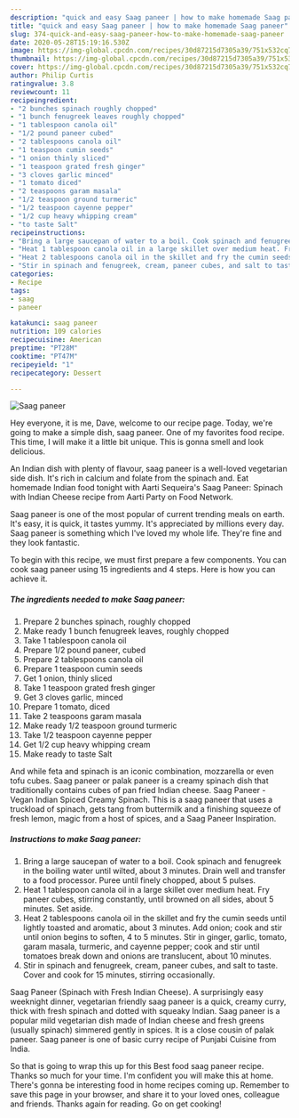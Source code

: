 ```yaml
---
description: "quick and easy Saag paneer | how to make homemade Saag paneer"
title: "quick and easy Saag paneer | how to make homemade Saag paneer"
slug: 374-quick-and-easy-saag-paneer-how-to-make-homemade-saag-paneer
date: 2020-05-28T15:19:16.530Z
image: https://img-global.cpcdn.com/recipes/30d87215d7305a39/751x532cq70/saag-paneer-recipe-main-photo.jpg
thumbnail: https://img-global.cpcdn.com/recipes/30d87215d7305a39/751x532cq70/saag-paneer-recipe-main-photo.jpg
cover: https://img-global.cpcdn.com/recipes/30d87215d7305a39/751x532cq70/saag-paneer-recipe-main-photo.jpg
author: Philip Curtis
ratingvalue: 3.8
reviewcount: 11
recipeingredient:
- "2 bunches spinach roughly chopped"
- "1 bunch fenugreek leaves roughly chopped"
- "1 tablespoon canola oil"
- "1/2 pound paneer cubed"
- "2 tablespoons canola oil"
- "1 teaspoon cumin seeds"
- "1 onion thinly sliced"
- "1 teaspoon grated fresh ginger"
- "3 cloves garlic minced"
- "1 tomato diced"
- "2 teaspoons garam masala"
- "1/2 teaspoon ground turmeric"
- "1/2 teaspoon cayenne pepper"
- "1/2 cup heavy whipping cream"
- "to taste Salt"
recipeinstructions:
- "Bring a large saucepan of water to a boil. Cook spinach and fenugreek in the boiling water until wilted, about 3 minutes. Drain well and transfer to a food processor. Puree until finely chopped, about 5 pulses."
- "Heat 1 tablespoon canola oil in a large skillet over medium heat. Fry paneer cubes, stirring constantly, until browned on all sides, about 5 minutes. Set aside."
- "Heat 2 tablespoons canola oil in the skillet and fry the cumin seeds until lightly toasted and aromatic, about 3 minutes. Add onion; cook and stir until onion begins to soften, 4 to 5 minutes. Stir in ginger, garlic, tomato, garam masala, turmeric, and cayenne pepper; cook and stir until tomatoes break down and onions are translucent, about 10 minutes."
- "Stir in spinach and fenugreek, cream, paneer cubes, and salt to taste. Cover and cook for 15 minutes, stirring occasionally."
categories:
- Recipe
tags:
- saag
- paneer

katakunci: saag paneer 
nutrition: 109 calories
recipecuisine: American
preptime: "PT28M"
cooktime: "PT47M"
recipeyield: "1"
recipecategory: Dessert

---
```



![Saag paneer](https://img-global.cpcdn.com/recipes/30d87215d7305a39/751x532cq70/saag-paneer-recipe-main-photo.jpg)

Hey everyone, it is me, Dave, welcome to our recipe page. Today, we're going to make a simple dish, saag paneer. One of my favorites food recipe. This time, I will make it a little bit unique. This is gonna smell and look delicious.

An Indian dish with plenty of flavour, saag paneer is a well-loved vegetarian side dish. It&#39;s rich in calcium and folate from the spinach and. Eat homemade Indian food tonight with Aarti Sequeira&#39;s Saag Paneer: Spinach with Indian Cheese recipe from Aarti Party on Food Network.

Saag paneer is one of the most popular of current trending meals on earth. It's easy, it is quick, it tastes yummy. It's appreciated by millions every day. Saag paneer is something which I've loved my whole life. They're fine and they look fantastic.


To begin with this recipe, we must first prepare a few components. You can cook saag paneer using 15 ingredients and 4 steps. Here is how you can achieve it.

<!--inarticleads1-->

##### The ingredients needed to make Saag paneer:

1. Prepare 2 bunches spinach, roughly chopped
1. Make ready 1 bunch fenugreek leaves, roughly chopped
1. Take 1 tablespoon canola oil
1. Prepare 1/2 pound paneer, cubed
1. Prepare 2 tablespoons canola oil
1. Prepare 1 teaspoon cumin seeds
1. Get 1 onion, thinly sliced
1. Take 1 teaspoon grated fresh ginger
1. Get 3 cloves garlic, minced
1. Prepare 1 tomato, diced
1. Take 2 teaspoons garam masala
1. Make ready 1/2 teaspoon ground turmeric
1. Take 1/2 teaspoon cayenne pepper
1. Get 1/2 cup heavy whipping cream
1. Make ready to taste Salt


And while feta and spinach is an iconic combination, mozzarella or even tofu cubes. Saag paneer or palak paneer is a creamy spinach dish that traditionally contains cubes of pan fried Indian cheese. Saag Paneer - Vegan Indian Spiced Creamy Spinach. This is a saag paneer that uses a truckload of spinach, gets tang from buttermilk and a finishing squeeze of fresh lemon, magic from a host of spices, and a Saag Paneer Inspiration. 

<!--inarticleads2-->

##### Instructions to make Saag paneer:

1. Bring a large saucepan of water to a boil. Cook spinach and fenugreek in the boiling water until wilted, about 3 minutes. Drain well and transfer to a food processor. Puree until finely chopped, about 5 pulses.
1. Heat 1 tablespoon canola oil in a large skillet over medium heat. Fry paneer cubes, stirring constantly, until browned on all sides, about 5 minutes. Set aside.
1. Heat 2 tablespoons canola oil in the skillet and fry the cumin seeds until lightly toasted and aromatic, about 3 minutes. Add onion; cook and stir until onion begins to soften, 4 to 5 minutes. Stir in ginger, garlic, tomato, garam masala, turmeric, and cayenne pepper; cook and stir until tomatoes break down and onions are translucent, about 10 minutes.
1. Stir in spinach and fenugreek, cream, paneer cubes, and salt to taste. Cover and cook for 15 minutes, stirring occasionally.


Saag Paneer (Spinach with Fresh Indian Cheese). A surprisingly easy weeknight dinner, vegetarian friendly saag paneer is a quick, creamy curry, thick with fresh spinach and dotted with squeaky Indian. Saag paneer is a popular mild vegetarian dish made of Indian cheese and fresh greens (usually spinach) simmered gently in spices. It is a close cousin of palak paneer. Saag paneer is one of basic curry recipe of Punjabi Cuisine from India. 

So that is going to wrap this up for this Best food saag paneer recipe. Thanks so much for your time. I'm confident you will make this at home. There's gonna be interesting food in home recipes coming up. Remember to save this page in your browser, and share it to your loved ones, colleague and friends. Thanks again for reading. Go on get cooking!
